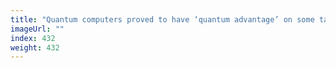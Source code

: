 ```yaml
---
title: "Quantum computers proved to have ‘quantum advantage’ on some tasks"
imageUrl: ""
index: 432
weight: 432
---
```

